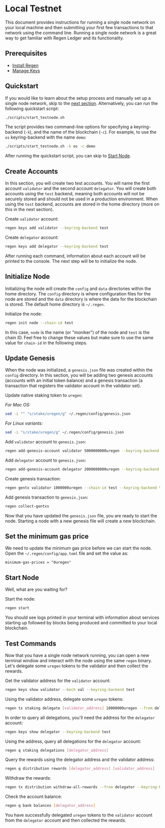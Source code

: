 # Local Testnet

This document provides instructions for running a single node network on your local machine and then submitting your first few transactions to that network using the command line. Running a single node network is a great way to get familiar with Regen Ledger and its functionality.

## Prerequisites

- [Install Regen](./README.md)
- [Manage Keys](./manage-keys.md)

## Quickstart

If you would like to learn about the setup process and manually set up a single node network, skip to the [next section](#create-accounts). Alternatively, you can run the following quickstart script:

```bash
./scripts/start_testnode.sh
```

The script provides two command-line options for specifying a keyring-backend (`-k`), and the name of the blockchain (`-c`). For example, to use the `os` keyring-backend with the name `demo`:

```bash
./scripts/start_testnode.sh -k os -c demo
```

After running the quickstart script, you can skip to [Start Node](#start-node).

## Create Accounts

In this section, you will create two test accounts. You will name the first account `validator` and the second account `delegator`. You will create both accounts using the `test` backend, meaning both accounts will not be securely stored and should not be used in a production environment. When using the `test` backend, accounts are stored in the home directory (more on this in the next section). 

Create `validator` account:

```bash
regen keys add validator --keyring-backend test
```

Create `delegator` account:

```bash
regen keys add delegator --keyring-backend test
```

After running each command, information about each account will be printed to the console. The next step will be to initialize the node.

## Initialize Node

Initializing the node will create the `config` and `data` directories within the home directory. The `config` directory is where configuration files for the node are stored and the `data` directory is where the data for the blockchain is stored. The default home directory is `~/.regen`.

Initialize the node:

```bash
regen init node --chain-id test
```

In this case, `node` is the name (or "moniker") of the node and `test` is the chain ID. Feel free to change these values but make sure to use the same value for `chain-id` in the following steps.

## Update Genesis

When the node was initialized, a `genesis.json` file was created within the `config` directory. In this section, you will be adding two genesis accounts (accounts with an initial token balance) and a genesis transaction (a transaction that registers the validator account in the validator set).

Update native staking token to `uregen`:

*For Mac OS:*

```bash
sed -i "" "s/stake/uregen/g" ~/.regen/config/genesis.json
```

*For Linux variants:*

```bash
sed -i "s/stake/uregen/g" ~/.regen/config/genesis.json
```

Add `validator` account to `genesis.json`:

```bash
regen add-genesis-account validator 5000000000uregen --keyring-backend test
```

Add `delegator` account to `genesis.json`:

```bash
regen add-genesis-account delegator 2000000000uregen --keyring-backend test
```

Create genesis transaction:

```bash
regen gentx validator 1000000uregen --chain-id test --keyring-backend test
```

Add genesis transaction to `genesis.json`:

```bash
regen collect-gentxs
```

Now that you have updated the `genesis.json` file, you are ready to start the node. Starting a node with a new genesis file will create a new blockchain.

## Set the minimum gas price

We need to update the minimum gas price before we can start the node.
Open the `~/.regen/config/app.toml` file and set the value as:

```
minimum-gas-prices = "0uregen"
```

## Start Node

Well, what are you waiting for?

Start the node:

```bash
regen start
```

You should see logs printed in your terminal with information about services starting up followed by blocks being produced and committed to your local blockchain.

## Test Commands

Now that you have a single node network running, you can open a new terminal window and interact with the node using the same `regen` binary. Let's delegate some `uregen` tokens to the validator and then collect the rewards.

Get the validator address for the `validator` account:

```bash
regen keys show validator --bech val --keyring-backend test
```

Using the validator address, delegate some `uregen` tokens:

```bash
regen tx staking delegate [validator_address] 10000000uregen --from delegator --keyring-backend test --chain-id test
```

In order to query all delegations, you'll need the address for the `delegator` account:

```bash
regen keys show delegator --keyring-backend test
```

Using the address, query all delegations for the `delegator` account:

```bash
regen q staking delegations [delegator_address]
```

Query the rewards using the delegator address and the validator address:

```bash
regen q distribution rewards [delegator_address] [validator_address]
```

Withdraw the rewards:

```bash
regen tx distribution withdraw-all-rewards --from delegator --keyring-backend test --chain-id test
```

Check the account balance:

```bash
regen q bank balances [delegator_address]
```

You have successfully delegated `uregen` tokens to the `validator` account from the `delegator` account and then collected the rewards.
